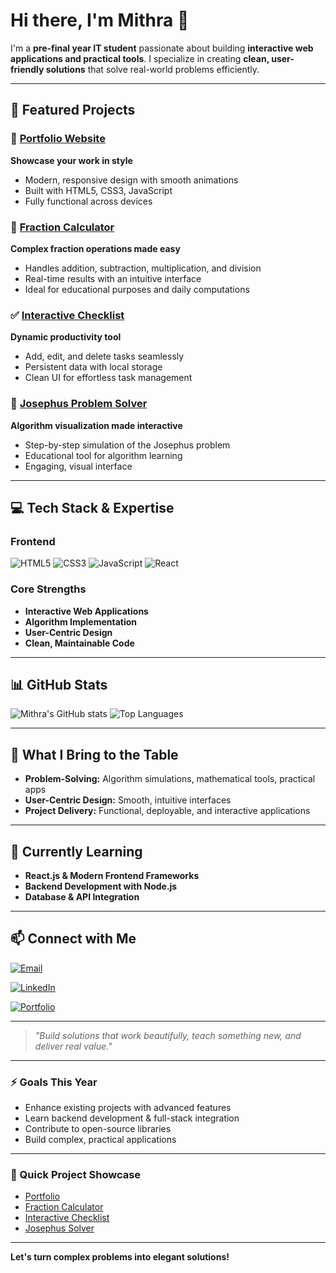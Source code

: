 # Hi there, I'm Mithra 👋

I'm a **pre-final year IT student** passionate about building **interactive web applications and practical tools**. I specialize in creating **clean, user-friendly solutions** that solve real-world problems efficiently.

---

## 🌟 Featured Projects

### 🎯 [Portfolio Website](https://mithu06portfolio.neocities.org/)
**Showcase your work in style**
- Modern, responsive design with smooth animations
- Built with HTML5, CSS3, JavaScript
- Fully functional across devices

### 🔢 [Fraction Calculator](https://mithu06portfolio.neocities.org/FRA/)
**Complex fraction operations made easy**
- Handles addition, subtraction, multiplication, and division
- Real-time results with an intuitive interface
- Ideal for educational purposes and daily computations

### ✅ [Interactive Checklist](https://mithu06portfolio.neocities.org/Checklist/)
**Dynamic productivity tool**
- Add, edit, and delete tasks seamlessly
- Persistent data with local storage
- Clean UI for effortless task management

### 🎲 [Josephus Problem Solver](https://mithu06portfolio.neocities.org/Josephus/)
**Algorithm visualization made interactive**
- Step-by-step simulation of the Josephus problem
- Educational tool for algorithm learning
- Engaging, visual interface

---

## 💻 Tech Stack & Expertise

### Frontend
![HTML5](https://img.shields.io/badge/HTML5-E34F26?style=for-the-badge&logo=html5&logoColor=white)
![CSS3](https://img.shields.io/badge/CSS3-1572B6?style=for-the-badge&logo=css3&logoColor=white)
![JavaScript](https://img.shields.io/badge/JavaScript-F7DF1E?style=for-the-badge&logo=javascript&logoColor=black)
![React](https://img.shields.io/badge/React-61DAFB?style=for-the-badge&logo=react&logoColor=black)

### Core Strengths
- **Interactive Web Applications**
- **Algorithm Implementation**
- **User-Centric Design**
- **Clean, Maintainable Code**

---

## 📊 GitHub Stats

![Mithra's GitHub stats](https://github-readme-stats.vercel.app/api?username=Mithra-J&show_icons=true&theme=radical&count_private=true&hide_border=true)
![Top Languages](https://github-readme-stats.vercel.app/api/top-langs/?username=Mithra-J&layout=compact&theme=radical&hide_border=true)

---

## 🚀 What I Bring to the Table

- **Problem-Solving:** Algorithm simulations, mathematical tools, practical apps  
- **User-Centric Design:** Smooth, intuitive interfaces  
- **Project Delivery:** Functional, deployable, and interactive applications  

---

## 🌱 Currently Learning

- **React.js & Modern Frontend Frameworks**  
- **Backend Development with Node.js**  
- **Database & API Integration**  

---

## 📫 Connect with Me

[![Email](https://img.shields.io/badge/Email-mithraacct@gmail.com-D14836?style=for-the-badge&logo=gmail&logoColor=white)](mailto:mithraacct@gmail.com)

[![LinkedIn](https://img.shields.io/badge/LinkedIn-Connect%20Professionally-0077B5?style=for-the-badge&logo=linkedin&logoColor=white)](https://www.linkedin.com/in/mithra-j-7940a12a2/)

[![Portfolio](https://img.shields.io/badge/Portfolio-View%20My%20Work-000000?style=for-the-badge&logo=firefox&logoColor=white)](https://mithu06portfolio.neocities.org/)

---

> *"Build solutions that work beautifully, teach something new, and deliver real value."*

---

### ⚡ Goals This Year
- Enhance existing projects with advanced features  
- Learn backend development & full-stack integration  
- Contribute to open-source libraries  
- Build complex, practical applications  

---

### 🔗 Quick Project Showcase
- [Portfolio](https://mithu06portfolio.neocities.org/)  
- [Fraction Calculator](https://mithu06portfolio.neocities.org/FRA/)  
- [Interactive Checklist](https://mithu06portfolio.neocities.org/Checklist/)  
- [Josephus Solver](https://mithu06portfolio.neocities.org/Josephus/)  

---

**Let's turn complex problems into elegant solutions!**

